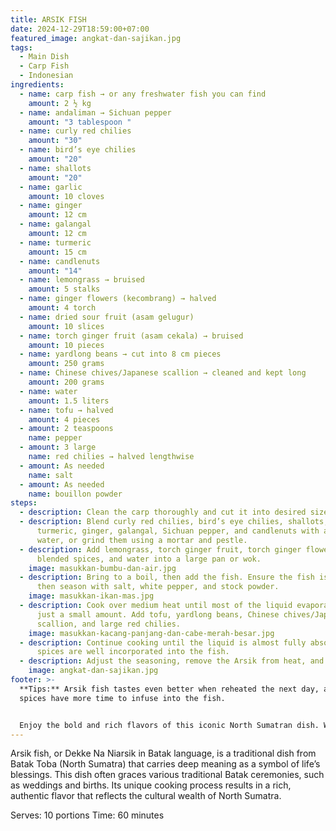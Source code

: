 ```yaml
---
title: ARSIK FISH
date: 2024-12-29T18:59:00+07:00
featured_image: angkat-dan-sajikan.jpg
tags:
  - Main Dish
  - Carp Fish
  - Indonesian
ingredients:
  - name: carp fish → or any freshwater fish you can find
    amount: 2 ½ kg
  - name: andaliman → Sichuan pepper
    amount: "3 tablespoon "
  - name: curly red chilies
    amount: "30"
  - name: bird’s eye chilies
    amount: "20"
  - name: shallots
    amount: "20"
  - name: garlic
    amount: 10 cloves
  - name: ginger
    amount: 12 cm
  - name: galangal
    amount: 12 cm
  - name: turmeric
    amount: 15 cm
  - name: candlenuts
    amount: "14"
  - name: lemongrass → bruised
    amount: 5 stalks
  - name: ginger flowers (kecombrang) → halved
    amount: 4 torch
  - name: dried sour fruit (asam gelugur)
    amount: 10 slices
  - name: torch ginger fruit (asam cekala) → bruised
    amount: 10 pieces
  - name: yardlong beans → cut into 8 cm pieces
    amount: 250 grams
  - name: Chinese chives/Japanese scallion → cleaned and kept long
    amount: 200 grams
  - name: water
    amount: 1.5 liters
  - name: tofu → halved
    amount: 4 pieces
  - amount: 2 teaspoons
    name: pepper
  - amount: 3 large
    name: red chilies → halved lengthwise
  - amount: As needed
    name: salt
  - amount: As needed
    name: bouillon powder
steps:
  - description: Clean the carp thoroughly and cut it into desired sizes.
  - description: Blend curly red chilies, bird’s eye chilies, shallots, garlic,
      turmeric, ginger, galangal, Sichuan pepper, and candlenuts with a little
      water, or grind them using a mortar and pestle.
  - description: Add lemongrass, torch ginger fruit, torch ginger flowers, the
      blended spices, and water into a large pan or wok.
    image: masukkan-bumbu-dan-air.jpg
  - description: Bring to a boil, then add the fish. Ensure the fish is submerged,
      then season with salt, white pepper, and stock powder.
    image: masukkan-ikan-mas.jpg
  - description: Cook over medium heat until most of the liquid evaporates, leaving
      just a small amount. Add tofu, yardlong beans, Chinese chives/Japanese
      scallion, and large red chilies.
    image: masukkan-kacang-panjang-dan-cabe-merah-besar.jpg
  - description: Continue cooking until the liquid is almost fully absorbed and the
      spices are well incorporated into the fish.
  - description: Adjust the seasoning, remove the Arsik from heat, and serve.
    image: angkat-dan-sajikan.jpg
footer: >-
  **Tips:** Arsik fish tastes even better when reheated the next day, as the
  spices have more time to infuse into the fish.


  Enjoy the bold and rich flavors of this iconic North Sumatran dish. With its abundance of fragrant spices, every bite will bring you closer to the Batak heritage. Don’t forget, this dish becomes even more tastilicious when shared with family!
---
```

Arsik fish, or Dekke Na Niarsik in Batak language, is a traditional dish from Batak Toba (North Sumatra) that carries deep meaning as a symbol of life’s blessings. This dish often graces various traditional Batak ceremonies, such as weddings and births. Its unique cooking process results in a rich, authentic flavor that reflects the cultural wealth of North Sumatra.

Serves: 10 portions
Time: 60 minutes
